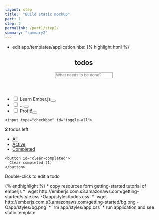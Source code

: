 ```yaml
---
layout: step
title:  "Build static mockup"
part: 1
step: 2
permalink: /part1/step2/
summary: "summary2"
---
```


* edit app/templates/application.hbs:
{% highlight html %}
<section id="todoapp">
  <header id="header">
    <h1>todos</h1>
    <input type="text" id="new-todo" placeholder="What needs to be done?" />
  </header>
 
  <section id="main">
    <ul id="todo-list">
      <li class="completed">
        <input type="checkbox" class="toggle">
        <label>Learn Ember.js</label><button class="destroy"></button>
      </li>
      <li>
        <input type="checkbox" class="toggle">
        <label>...</label><button class="destroy"></button>
      </li>
      <li>
        <input type="checkbox" class="toggle">
        <label>Profit!</label><button class="destroy"></button>
      </li>
    </ul>
 
    <input type="checkbox" id="toggle-all">
  </section>
 
  <footer id="footer">
    <span id="todo-count">
      <strong>2</strong> todos left
    </span>
    <ul id="filters">
      <li>
        <a href="all" class="selected">All</a>
      </li>
      <li>
        <a href="active">Active</a>
      </li>
      <li>
        <a href="completed">Completed</a>
      </li>
    </ul>
 
    <button id="clear-completed">
      Clear completed (1)
    </button>
  </footer>
</section>
 
<footer id="info">
  <p>Double-click to edit a todo</p>
</footer>
{% endhighlight %}
* copy resources form getting-started tutorial of emberjs
  * `wget http://emberjs.com.s3.amazonaws.com/getting-started/style.css -Oapp/styles/todos.css`
  * `wget http://emberjs.com.s3.amazonaws.com/getting-started/bg.png -Oapp/styles/bg.png`
  * `rm app/styles/app.css`
* run application and see static template


